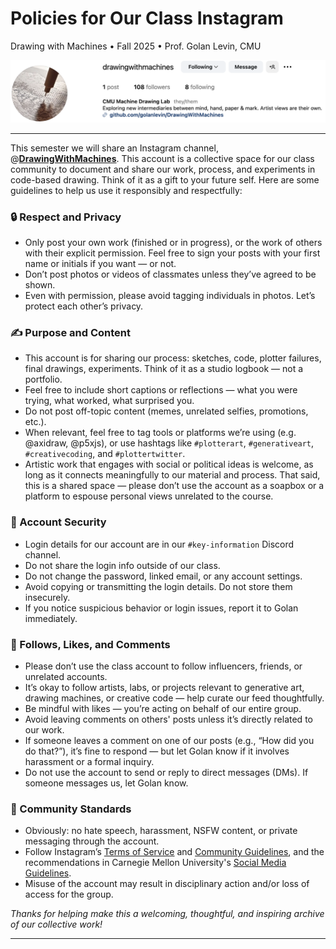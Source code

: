 
# Policies for Our Class Instagram

Drawing with Machines • Fall 2025 • Prof. Golan Levin, CMU

![class instagram banner](img/dwm_instagram_banner.png)

---

This semester we will share an Instagram channel, @[**DrawingWithMachines**](https://www.instagram.com/drawingwithmachines/). This account is a collective space for our class community to document and share our work, process, and experiments in code-based drawing. Think of it as a gift to your future self. Here are some guidelines to help us use it responsibly and respectfully:

### 🔒 Respect and Privacy

* Only post your own work (finished or in progress), or the work of others with their explicit permission. Feel free to sign your posts with your first name or initials if you want — or not.
* Don’t post photos or videos of classmates unless they’ve agreed to be shown.
* Even with permission, please avoid tagging individuals in photos. Let’s protect each other’s privacy.

### ✍️ Purpose and Content

* This account is for sharing our process: sketches, code, plotter failures, final drawings, experiments. Think of it as a studio logbook — not a portfolio.
* Feel free to include short captions or reflections — what you were trying, what worked, what surprised you.
* Do not post off-topic content (memes, unrelated selfies, promotions, etc.).
* When relevant, feel free to tag tools or platforms we’re using (e.g. @axidraw, @p5xjs), or use hashtags like `#plotterart`, `#generativeart`, `#creativecoding`, and `#plottertwitter`. 
* Artistic work that engages with social or political ideas is welcome, as long as it connects meaningfully to our material and process. That said, this is a shared space — please don’t use the account as a soapbox or a platform to espouse personal views unrelated to the course.

### 🔐 Account Security

* Login details for our account are in our `#key-information` Discord channel.
* Do not share the login info outside of our class.
* Do not change the password, linked email, or any account settings.
* Avoid copying or transmitting the login details. Do not store them insecurely.
* If you notice suspicious behavior or login issues, report it to Golan immediately.

### 🤝 Follows, Likes, and Comments

* Please don’t use the class account to follow influencers, friends, or unrelated accounts.
* It’s okay to follow artists, labs, or projects relevant to generative art, drawing machines, or creative code — help curate our feed thoughtfully.
* Be mindful with likes — you’re acting on behalf of our entire group.
* Avoid leaving comments on others' posts unless it’s directly related to our work.
* If someone leaves a comment on one of our posts (e.g., “How did you do that?”), it’s fine to respond — but let Golan know if it involves harassment or a formal inquiry.
* Do not use the account to send or reply to direct messages (DMs). If someone messages us, let Golan know.

### 🚫 Community Standards

* Obviously: no hate speech, harassment, NSFW content, or private messaging through the account.
* Follow Instagram’s [Terms of Service](https://help.instagram.com/581066165581870) and [Community Guidelines](https://transparency.meta.com/policies/community-standards/), and the recommendations in Carnegie Mellon University's [Social Media Guidelines](https://www.cmu.edu/engage/alumni/get-involved/volunteer/current-volunteers/forms/socialmediaguidelines.pdf).
* Misuse of the account may result in disciplinary action and/or loss of access for the group.

*Thanks for helping make this a welcoming, thoughtful, and inspiring archive of our collective work!*

---
